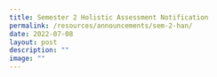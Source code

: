 ```yaml
---
title: Semester 2 Holistic Assessment Notification
permalink: /resources/announcements/sem-2-han/
date: 2022-07-08
layout: post
description: ""
image: ""
---
```

